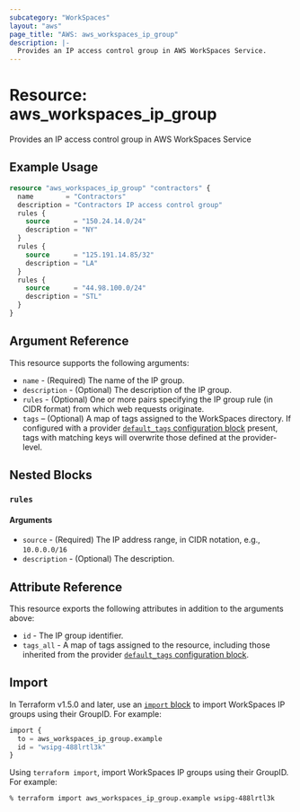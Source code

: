 ```yaml
---
subcategory: "WorkSpaces"
layout: "aws"
page_title: "AWS: aws_workspaces_ip_group"
description: |-
  Provides an IP access control group in AWS WorkSpaces Service.
---
```


# Resource: aws_workspaces_ip_group

Provides an IP access control group in AWS WorkSpaces Service

## Example Usage

```terraform
resource "aws_workspaces_ip_group" "contractors" {
  name        = "Contractors"
  description = "Contractors IP access control group"
  rules {
    source      = "150.24.14.0/24"
    description = "NY"
  }
  rules {
    source      = "125.191.14.85/32"
    description = "LA"
  }
  rules {
    source      = "44.98.100.0/24"
    description = "STL"
  }
}
```

## Argument Reference

This resource supports the following arguments:

* `name` - (Required) The name of the IP group.
* `description` - (Optional) The description of the IP group.
* `rules` - (Optional) One or more pairs specifying the IP group rule (in CIDR format) from which web requests originate.
* `tags` – (Optional) A map of tags assigned to the WorkSpaces directory. If configured with a provider [`default_tags` configuration block](https://registry.terraform.io/providers/hashicorp/aws/latest/docs#default_tags-configuration-block) present, tags with matching keys will overwrite those defined at the provider-level.

## Nested Blocks

### `rules`

#### Arguments

* `source` - (Required) The IP address range, in CIDR notation, e.g., `10.0.0.0/16`
* `description` - (Optional) The description.

## Attribute Reference

This resource exports the following attributes in addition to the arguments above:

* `id` - The IP group identifier.
* `tags_all` - A map of tags assigned to the resource, including those inherited from the provider [`default_tags` configuration block](https://registry.terraform.io/providers/hashicorp/aws/latest/docs#default_tags-configuration-block).

## Import

In Terraform v1.5.0 and later, use an [`import` block](https://developer.hashicorp.com/terraform/language/import) to import WorkSpaces IP groups using their GroupID. For example:

```terraform
import {
  to = aws_workspaces_ip_group.example
  id = "wsipg-488lrtl3k"
}
```

Using `terraform import`, import WorkSpaces IP groups using their GroupID. For example:

```console
% terraform import aws_workspaces_ip_group.example wsipg-488lrtl3k
```
